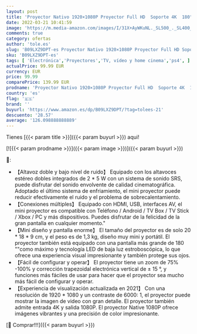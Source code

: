 ```yaml
---
layout: post
title: 'Proyector Nativo 1920×1080P Proyector Full HD  Soporte 4K  180" Proyector Portátil Puertos HDMI / USB / AV / AUX Compatibles con PC /Teléfono / PS4 / Stick / Chromecast'
date: 2022-03-21 10:41:59
image: 'https://m.media-amazon.com/images/I/31X+AyWKuNL._SL500_._SL400_.jpg'
comments: true
category: ofertas
author: 'tole.es'
slug: 'B09LXZ9DPT-es Proyector Nativo 1920×1080P Proyector Full HD Soporte 4K...'
sku: 'B09LXZ9DPT-es'
tags: [ 'Electrónica','Proyectores','TV, vídeo y home cinema','ps4', ]
actualPrice: 99.99 EUR
currency: EUR
price: 99.99
comparePrice: 139.99 EUR
prodname: 'Proyector Nativo 1920×1080P Proyector Full HD  Soporte 4K  180" Proyector Portátil Puertos HDMI / USB / AV / AUX Compatibles con PC /Teléfono / PS4 / Stick / Chromecast'
country: 'es'
flag: '🇪🇸'
brand: ''
buyurl: 'https://www.amazon.es/dp/B09LXZ9DPT/?tag=tolees-21'
descuento: '28.57'
average: '126.098888888889'
---
```


Tienes [{{< param title >}}]({{< param buyurl >}}) aqui!

[![{{< param prodname >}}]({{< param image >}})]({{< param buyurl >}})

🔎:

- 【Altavoz doble y bajo nivel de ruido】 Equipado con los altavoces estéreo dobles integrados de 2 * 5 W con un sistema de sonido SRS, puede disfrutar del sonido envolvente de calidad cinematográfica. Adoptado el último sistema de enfriamiento, el mini proyector puede reducir efectivamente el ruido y el problema de sobrecalentamiento.
- 【Conexiones múltiples】 Equipado con HDMI, USB, interfaces AV, el mini proyector es compatible con Teléfono / Android / TV Box / TV Stick / Xbox / PC y más dispositivos. Puedes disfrutar de la felicidad de la gran pantalla en cualquier momento."
- 【Mini diseño y pantalla enorme】 El tamaño del proyector es de solo 20 * 18 * 9 cm, y el peso es de 1,3 kg, diseño muy mini y portátil. El proyector también está equipado con una pantalla más grande de 180 ""como máximo y tecnología LED de baja luz estroboscópica, lo que ofrece una experiencia visual impresionante y también protege sus ojos.
- 【Fácil de configurar y operar】 El proyector tiene un zoom de 75% -100% y corrección trapezoidal electrónica vertical de ± 15 °, y funciones más fáciles de usar para hacer que el proyector sea mucho más fácil de configurar y operar.
- 【Experiencia de visualización actualizada en 2021】 Con una resolución de 1920 * 1080 y un contraste de 6000: 1, el proyector puede mostrar la imagen de video con gran detalle. El proyector también admite entrada 4K y salida 1080P. El proyector Native 1080P ofrece imágenes vibrantes y una precisión de color impresionante.

[🛒 Comprar!!!]({{< param buyurl >}})

